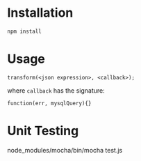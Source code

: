 # Installation

	npm install

# Usage

	transform(<json expression>, <callback>);

where `callback` has the signature:

	function(err, mysqlQuery){}


# Unit Testing 

node_modules/mocha/bin/mocha test.js